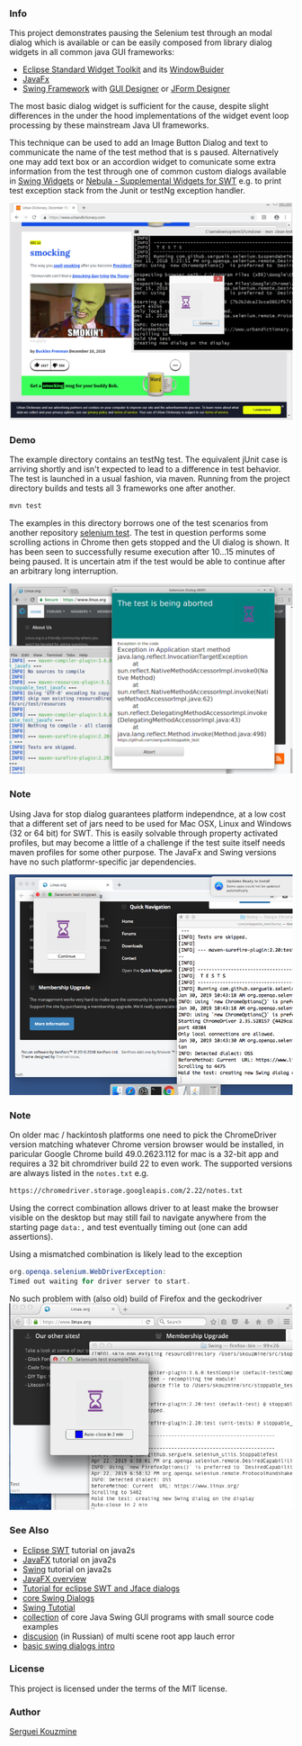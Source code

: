 ### Info

This project demonstrates pausing the Selenium test through an modal dialog which is available or can be easily composed from library dialog widgets in all common java GUI frameworks:
  * [Eclipse Standard Widget Toolkit](https://www.eclipse.org/swt/) and its [WindowBuider](https://www.eclipse.org/windowbuilder/)
  * [JavaFx](https://openjfx.io/)
  * [Swing Framework](https://docs.oracle.com/javase/8/docs/api/index.html?javax/swing/package-summary.html) with [GUI Designer](https://marketplace.eclipse.org/content/jformdesigner-swing-gui-designer#group-screenshots) or [JForm Designer](https://www.formdev.com/jformdesigner/download/)

The most basic dialog widget is sufficient for the cause, despite slight differences in the under the hood implementations of the widget event loop processing by these mainstream Java UI frameworks.

This technique can be used to add an Image Button Dialog and text to communicate  the name of the test method that is s paused. Alternatively one may add text box or an accordion widget to comunicate some extra information from the test through one of common custom dialogs available in [Swing Widgets](https://github.com/eugener/oxbow) or [Nebula - Supplemental Widgets for SWT](https://github.com/eclipse/nebula) e.g. to print test exception stack from the Junit or testNg exception handler.

![icon](https://github.com/sergueik/stoppable_test/blob/master/screenshots/capture_stopped_test-swt.png)

### Demo
The  example directory contains an testNg test. The equivalent jUnit case is arriving shortly and isn't expected to lead to a difference in test behavior.
The test is launched in a usual fashion, via maven. Running from the project directory builds and tests all 3 frameworks one after another.
```cmd
mvn test
```
The examples in this directory borrows one of the test scenarios from another repository [selenium test](https://github.com/sergueik/selenium_tests). The test in question performs some scrolling actions in Chrome then gets stopped and the UI dialog is shown. It has been seen to successfully resume execution after 10...15 minutes of being paused. It is uncertain atm if the test would be able to continue after an arbitrary long interruption.

![icon](https://github.com/sergueik/stoppable_test/blob/master/screenshots/capture_stopped_test-javafx.png)

### Note

Using Java for stop dialog guarantees platform independnce,
at a low cost that a different set of jars need to be used for Mac OSX, Linux and Windows (32 or 64 bit) for SWT.
This is easily solvable through property activated profiles, but may become a little of a challenge if the test suite itself needs maven profiles for some other purpose.
The JavaFx and Swing versions have no such platformr-specific jar dependencies.

![icon](https://github.com/sergueik/stoppable_test/blob/master/screenshots/capture_stopped_test-swing.png)

### Note

On older mac / hackintosh platforms one need to pick the ChromeDriver version matching whatever Chrome version browser would be installed, in paricular
Google Chrome build 49.0.2623.112
for mac is a 32-bit app and requires a 32 bit chromdriver build 22  to even work.
The supported versions are always listed in the `notes.txt` e.g.
```sh
https://chromedriver.storage.googleapis.com/2.22/notes.txt
```

Using the correct combination allows driver to at least make the browser visible on the desktop but may still fail to navigate anywhere
from the starting page `data:,` and test eventually timing out (one can add assertions).

Using a mismatched combination is likely lead to the exception
```java
org.openqa.selenium.WebDriverException:
Timed out waiting for driver server to start.
```
No such problem with (also old) build of Firefox and the geckodriver
![icon](https://github.com/sergueik/stoppable_test/blob/master/screenshots/capture_stopped_test-swing_hackintosh.png)

### See Also
  * [Eclipse SWT](http://www.java2s.com/Tutorial/Java/0280__SWT/Catalog0280__SWT.htm) tutorial on java2s
  * [JavaFX](http://www.java2s.com/Tutorials/Java/JavaFX/index.htm) tutorial on java2s
  * [Swing](http://www.java2s.com/Tutorial/Java/0240__Swing/Catalog0240__Swing.htm) tutorial on java2s
  * [JavaFX overview](https://docs.oracle.com/javase/8/javafx/get-started-tutorial/jfx-overview.htm)
  * [Tutorial for eclipse SWT and Jface dialogs](http://www.vogella.com/tutorials/EclipseDialogs/article.html)
  * [core Swing Dialogs](https://docs.oracle.com/javase/tutorial/uiswing/components/dialog.html)
  * [Swing Tutotial](http://zetcode.com/tutorials/javaswingtutorial/)
  * [collection](https://github.com/aterai/java-swing-tips) of core Java Swing GUI programs with small source code examples
  * [discusion](https://toster.ru/q/683495) (in Russian) of multi scene root app lauch error
  * [basic swing dialogs intro](https://docs.oracle.com/javase/tutorial/uiswing/components/dialog.html)

### License
This project is licensed under the terms of the MIT license.

### Author
[Serguei Kouzmine](kouzmine_serguei@yahoo.com)
